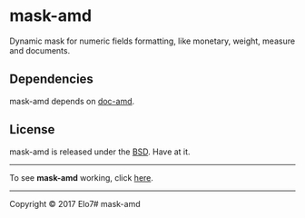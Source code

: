 # mask-amd

Dynamic mask for numeric fields formatting, like monetary, weight, measure and documents.

## Dependencies

mask-amd depends on [doc-amd](https://github.com/elo7/doc-amd).

## License

mask-amd is released under the [BSD](https://github.com/elo7/mask-amd/blob/master/LICENSE). Have at it.

* * *

To see **mask-amd** working, click [here](https://elo7.github.io/mask-amd/).

* * *
Copyright :copyright: 2017 Elo7# mask-amd
